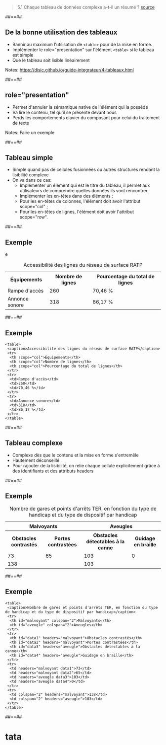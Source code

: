 <!-- .slide: class="quote-slide" -->

> 5.1 Chaque tableau de données complexe a-t-il un résumé ? 
> [source](https://accessibilite.numerique.gouv.fr/methode/criteres-et-tests/#5.1)

##==##

<!-- .slide: -->

## De la bonne utilisation des tableaux

* Bannir au maximum l'utilisation de ``<table>`` pour de la mise en forme.
* Implémenter le role="presentation" sur l'élément ``<table>`` si le tableau est simple
* Que le tableau soit lisible linéairement

Notes: 
https://disic.github.io/guide-integrateur/4-tableaux.html

##==##

<!-- .slide: -->

## role="presentation"

* Permet d'annuler la sémantique native de l'élément qui la possède
* Va lire le contenu, tel qu'il se présente devant nous
* Perds les comportements clavier du composant pour celui du traitement de texte

Notes: 
Faire un exemple


##==##

<!-- .slide: class="with-code" -->

## Tableau simple

* Simple quand pas de cellules fusionnées ou autres structures rendant la lisibilité complexe
* On va dans ce cas:
  * Implémenter un élément <caption> qui est le titre du tableau, il permet aux utilisateurs de comprendre quelles données ils vont rencontrer.
  * Implémenter les en-têtes dans des éléments <th> ;
  * Pour les en-têtes de colonnes, l'élément <th> doit avoir l'attribut scope="col" ;
  * Pour les en-têtes de lignes, l'élément <th> doit avoir l'attribut scope="row".

##==##

<!-- .slide: -->

## Exemple

<table>
 <caption>Accessibilité des lignes du réseau de surface RATP</caption>
 <tr>
  <th scope="col">Équipements</th>
  <th scope="col">Nombre de lignes</th>
  <th scope="col">Pourcentage du total de lignes</th>
 </tr>
 <tr>
  <td>Rampe d'accès</td>
  <td>260</td>
  <td>70,46 %</td>
 </tr>
 <tr>e
  <td>Annonce sonore</td>
  <td>318</td>
  <td>86,17 %</td>
 </tr>
</table>

##==##

<!-- .slide: class="with-code" -->

## Exemple

```
<table>
 <caption>Accessibilité des lignes du réseau de surface RATP</caption>
 <tr>
  <th scope="col">Équipements</th>
  <th scope="col">Nombre de lignes</th>
  <th scope="col">Pourcentage du total de lignes</th>
 </tr>
 <tr>
  <td>Rampe d'accès</td>
  <td>260</td>
  <td>70,46 %</td>
 </tr>
 <tr>
  <td>Annonce sonore</td>
  <td>318</td>
  <td>86,17 %</td>
 </tr>
</table>
```

##==##

<!-- .slide: -->

## Tableau complexe

* Complexe dès que le contenu et la mise en forme s'entremêle
* Hautement déconseillé
* Pour rajouter de la lisibilité, on relie chaque cellule explicitement grâce à des identifiants et des attributs headers

##==##

<!-- .slide: -->

## Exemple

<table>
 <caption>Nombre de gares et points d'arrêts TER, en fonction du type de handicap et du type de dispositif par handicap</caption>
 <tr>
  <th id="malvoyant" colspan="2">Malvoyants</th>
  <th id="aveugle" colspan="2">Aveugles</th>
 </tr>
 <tr>
  <th id="data1" headers="malvoyant">Obstacles contrastés</th>
  <th id="data2" headers="malvoyant">Portes contrastées</th>
  <th id="data3" headers="aveugle">Obstacles détectables à la canne</th>
  <th id="data4" headers="aveugle">Guidage en braille</th>
 </tr>
 <tr>
  <td headers="malvoyant data1">73</td>
  <td headers="malvoyant data2">65</td>
  <td headers="aveugle data3">103</td>
  <td headers="aveugle data4">0</td>
 </tr>
 <tr>
  <td colspan="2" headers="malvoyant">138</td>
  <td colspan="2" headers="aveugle">103</td>
 </tr>
</table>

##==##

<!-- .slide: class="with-code" -->

## Exemple

```
<table>
 <caption>Nombre de gares et points d'arrêts TER, en fonction du type de handicap et du type de dispositif par handicap</caption>
 <tr>
  <th id="malvoyant" colspan="2">Malvoyants</th>
  <th id="aveugle" colspan="2">Aveugles</th>
 </tr>
 <tr>
  <th id="data1" headers="malvoyant">Obstacles contrastés</th>
  <th id="data2" headers="malvoyant">Portes contrastées</th>
  <th id="data3" headers="aveugle">Obstacles détectables à la canne</th>
  <th id="data4" headers="aveugle">Guidage en braille</th>
 </tr>
 <tr>
  <td headers="malvoyant data1">73</td>
  <td headers="malvoyant data2">65</td>
  <td headers="aveugle data3">103</td>
  <td headers="aveugle data4">0</td>
 </tr>
 <tr>
  <td colspan="2" headers="malvoyant">138</td>
  <td colspan="2" headers="aveugle">103</td>
 </tr>
</table>
```

##==##

<!-- .slide: -->

# tata



